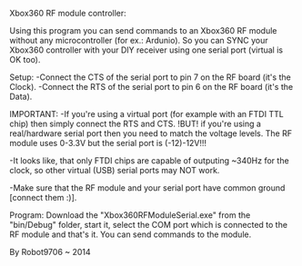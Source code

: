 Xbox360 RF module controller:

Using this program you can send commands to an Xbox360 RF module without any microcontroller (for ex.: Ardunio).
So you can SYNC your Xbox360 controller with your DIY receiver using one serial port (virtual is OK too).

Setup:
-Connect the CTS of the serial port to pin 7 on the RF board (it's the Clock).
-Connect the RTS of the serial port to pin 6 on the RF board (it's the Data).

IMPORTANT:
-If you're using a virtual port (for example with an FTDI TTL chip) then simply connect the RTS and CTS.
 !BUT! if you're using a real/hardware serial port then you need to match the voltage levels. 
 The RF module uses 0-3.3V but the serial port is (-12)-12V!!!
 
-It looks like, that only FTDI chips are capable of outputing ~340Hz for the clock, so other virtual (USB) serial ports may NOT work.

-Make sure that the RF module and your serial port have common ground [connect them :)].
 
Program:
Download the "Xbox360RFModuleSerial.exe" from the "bin/Debug" folder, start it, select the COM port which is connected to the RF module and that's it. You can send commands to the module.
 
By Robot9706 ~ 2014
